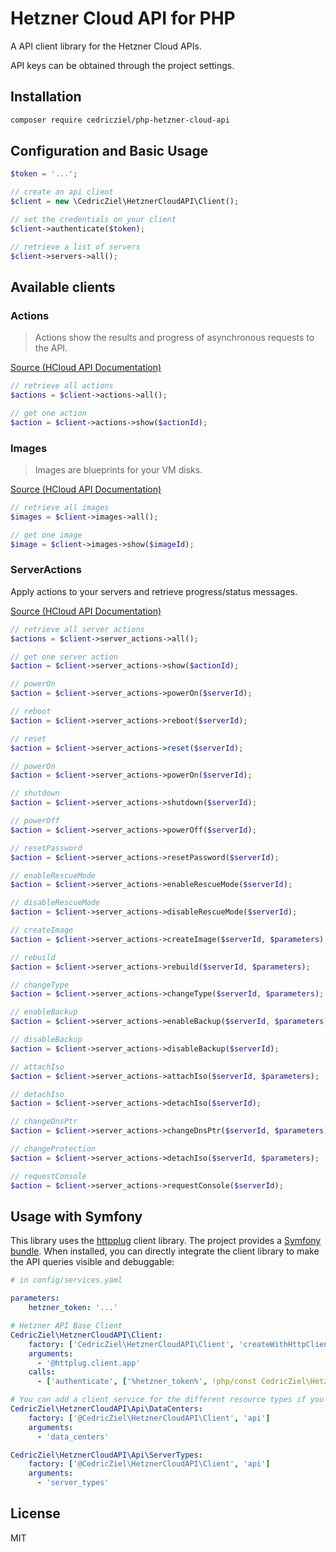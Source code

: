 # Hetzner Cloud API for PHP

A API client library for the Hetzner Cloud APIs.

API keys can be obtained through the project settings.

## Installation

```bash
composer require cedricziel/php-hetzner-cloud-api
```

## Configuration and Basic Usage

```php
$token = '...';

// create an api client
$client = new \CedricZiel\HetznerCloudAPI\Client();

// set the credentials on your client
$client->authenticate($token);

// retrieve a list of servers
$client->servers->all();
```

## Available clients

### Actions

> Actions show the results and progress of asynchronous requests to the API.

[Source (HCloud API Documentation)](https://docs.hetzner.cloud/#resources-actions)

```php
// retrieve all actions
$actions = $client->actions->all();

// get one action
$action = $client->actions->show($actionId);
```

### Images

> Images are blueprints for your VM disks.

[Source (HCloud API Documentation)](https://docs.hetzner.cloud/#resources-images)

```php
// retrieve all images
$images = $client->images->all();

// get one image
$image = $client->images->show($imageId);
```

### ServerActions

Apply actions to your servers and retrieve progress/status messages.

[Source (HCloud API Documentation)](https://docs.hetzner.cloud/#resources-server-actions)

```php
// retrieve all server actions
$actions = $client->server_actions->all();

// get one server action
$action = $client->server_actions->show($actionId);

// powerOn
$action = $client->server_actions->powerOn($serverId);

// reboot
$action = $client->server_actions->reboot($serverId);

// reset
$action = $client->server_actions->reset($serverId);

// powerOn
$action = $client->server_actions->powerOn($serverId);

// shutdown
$action = $client->server_actions->shutdown($serverId);

// powerOff
$action = $client->server_actions->powerOff($serverId);

// resetPassword
$action = $client->server_actions->resetPassword($serverId);

// enableRescueMode
$action = $client->server_actions->enableRescueMode($serverId);

// disableRescueMode
$action = $client->server_actions->disableRescueMode($serverId);

// createImage
$action = $client->server_actions->createImage($serverId, $parameters);

// rebuild
$action = $client->server_actions->rebuild($serverId, $parameters);

// changeType
$action = $client->server_actions->changeType($serverId, $parameters);

// enableBackup
$action = $client->server_actions->enableBackup($serverId, $parameters);

// disableBackup
$action = $client->server_actions->disableBackup($serverId);

// attachIso
$action = $client->server_actions->attachIso($serverId, $parameters);

// detachIso
$action = $client->server_actions->detachIso($serverId);

// changeDnsPtr
$action = $client->server_actions->changeDnsPtr($serverId, $parameters);

// changeProtection
$action = $client->server_actions->detachIso($serverId, $parameters);

// requestConsole
$action = $client->server_actions->requestConsole($serverId);
```

## Usage with Symfony

This library uses the [httpplug](http://httplug.io/) client library. The project provides a [Symfony bundle](http://docs.php-http.org/en/latest/integrations/symfony-bundle.html).
When installed, you can directly integrate the client library to make the API queries visible and debuggable:

```yaml
# in config/services.yaml

parameters:
    hetzner_token: '...'

# Hetzner API Base Client
CedricZiel\HetznerCloudAPI\Client:
    factory: ['CedricZiel\HetznerCloudAPI\Client', 'createWithHttpClient']
    arguments:
      - '@httplug.client.app'
    calls:
      - ['authenticate', ['%hetzner_token%', !php/const CedricZiel\HetznerCloudAPI\Client::AUTH_HTTP_TOKEN]]

# You can add a client service for the different resource types if you like:
CedricZiel\HetznerCloudAPI\Api\DataCenters:
    factory: ['@CedricZiel\HetznerCloudAPI\Client', 'api']
    arguments:
      - 'data_centers'

CedricZiel\HetznerCloudAPI\Api\ServerTypes:
    factory: ['@CedricZiel\HetznerCloudAPI\Client', 'api']
    arguments:
      - 'server_types'

``` 

## License

MIT
